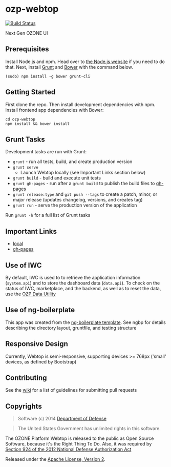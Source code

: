 # ozp-webtop

[![Build Status](https://travis-ci.org/ozone-development/ozp-webtop.svg?branch=master)](https://travis-ci.org/ozone-development/ozp-webtop)

Next Gen OZONE UI

## Prerequisites
Install Node.js and npm. Head over to [the Node.js website](http://nodejs.org/) 
if you need to do that.
Next, install [Grunt](http://gruntjs.com/) and [Bower](http://bower.io/) with 
the command below.

    (sudo) npm install -g bower grunt-cli

## Getting Started
First clone the repo. Then install development dependencies with npm. Install 
frontend app dependencies with Bower:

    cd ozp-webtop
    npm install && bower install
    
## Grunt Tasks
Development tasks are run with Grunt:

 - `grunt` - run all tests, build, and create production version
 - `grunt serve` 
     * Launch Webtop locally (see Important Links section below)
 - `grunt build` - build and execute unit tests
 - `grunt gh-pages` - run after a `grunt build` to publish the build files to 
 [gh-pages](http://ozone-development.github.io/ozp-webtop/)
 - `grunt release:type` and `git push --tags` to create a patch, minor, or 
 major release (updates changelog, versions, and creates tag)
 - `grunt run` - serve the production version of the application

Run `grunt -h` for a full list of Grunt tasks

## Important Links
* [local](http://localhost:9100)
* [gh-pages](http://ozone-development.github.io/ozp-webtop/tools/index.html)

## Use of IWC
By default, IWC is used to to retrieve the application information 
(`system.api`) and to store the dashboard data (`data.api`). To check on the 
 status of IWC, marketplace, and the backend, as well as to reset the 
 data, use the [OZP Data Utility](http://ozone-development.github.io/ozp-webtop/tools/ozpDataUtility/index.html)

## Use of ng-boilerplate
This app was created from the 
[ng-boilerplate template](https://github.com/ngbp/ngbp).
See ngbp for details describing the directory layout, gruntfile, and testing 
structure

## Responsive Design
Currently, Webtop is semi-responsive, supporting devices >= 768px ('small' 
devices, as defined by Bootstrap)

## Contributing
See the [wiki](https://github.com/ozone-development/ozp-webtop/wiki/Pull-Request-Checklist)
 for a list of guidelines for submitting pull requests

## Copyrights
> Software (c) 2014 [Department of Defense](http://defense.gov/ "DoD")

> The United States Government has unlimited rights in this software.  
 
The OZONE Platform Webtop is released to the public as Open Source Software, 
because it's the Right Thing To Do. Also, it was required by [Section 924 of the 2012 National Defense Authorization Act](http://www.gpo.gov/fdsys/pkg/PLAW-112publ81/pdf/PLAW-112publ81.pdf "NDAA FY12")

Released under the 
[Apache License, Version 2](http://www.apache.org/licenses/LICENSE-2.0.html "Apache License v2").

